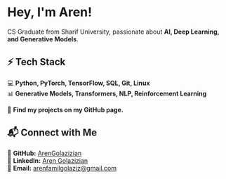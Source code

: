#  Hey, I'm Aren!  

CS Graduate from Sharif University, passionate about **AI, Deep Learning, and Generative Models**.  

## ⚡ Tech Stack  
💻 **Python, PyTorch, TensorFlow, SQL, Git, Linux**  
📊 **Generative Models, Transformers, NLP, Reinforcement Learning**  

📂 **Find my projects on my GitHub page.**  

## 📬 Connect with Me  
📌 **GitHub:** [ArenGolazizian](https://github.com/ArenGolazizian)  
📌 **LinkedIn:** [Aren Golazizian](https://linkedin.com/in/aren-golazizian-33b3a0152)  
📌 **Email:** arenfamilgolaziz@gmail.com  
